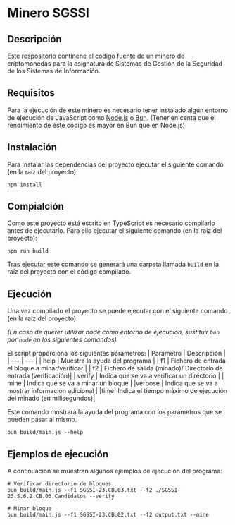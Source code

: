# Minero SGSSI

## Descripción

Este respositorio continene el código fuente de un minero de criptomonedas para la asignatura de Sistemas de Gestión de la Seguridad de los Sistemas de Información.

## Requisitos

Para la ejecución de este minero es necesario tener instalado algún entorno de ejecución de JavaScript como [Node.js](https://nodejs.org/es/) o [Bun](https://bun.sh/).
(Tener en centa que el rendimiento de este código es mayor en Bun que en Node.js)

## Instalación

Para instalar las dependencias del proyecto ejecutar el siguiente comando (en la raíz del proyecto):

```
npm install
```

## Compialción

Como este proyecto está escrito en TypeScript es necesario compilarlo antes de ejecutarlo. Para ello ejecutar el siguiente comando (en la raíz del proyecto):

```
npm run build
```

Tras ejecutar este comando se generará una carpeta llamada `build` en la raíz del proyecto con el código compilado.

## Ejecución

Una vez compilado el proyecto se puede ejecutar con el siguiente comando (en la raíz del proyecto):

_(En caso de querer utilizar node como entorno de ejecución, sustituir `bun` por `node` en los siguientes comandos)_

El script proporciona los siguientes parámetros:
| Parámetro | Descripción |
| --- | --- |
| help | Muestra la ayuda del programa |
| f1 | Fichero de entrada el bloque a minar/verificar |
| f2 | Fichero de salida (minado)/ Directorio de entrada (verificación)|
| verify | Indica que se va a verificar un directorio |
| mine | Indica que se va a minar un bloque |
|verbose | Indica que se va a mostrar información adicional |
|time| Indica el tiempo máximo de ejecución del minado (en milisegundos)|

Este comando mostrará la ayuda del programa con los parámetros que se pueden pasar al mismo.

```
bun build/main.js --help
```

## Ejemplos de ejecución

A continuación se muestran algunos ejemplos de ejecución del programa:

```
# Verificar directorio de bloques
bun build/main.js --f1 SGSSI-23.CB.03.txt --f2 ./SGSSI-23.S.6.2.CB.03.Candidatos --verify
```

```
# Minar bloque
bun build/main.js --f1 SGSSI-23.CB.02.txt --f2 output.txt --mine
```
